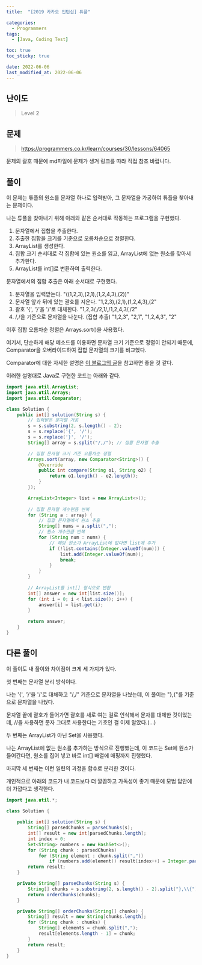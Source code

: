 ```yaml
---
title:  "[2019 카카오 인턴십] 튜플"

categories:
  - Programmers
tags:
  - [Java, Coding Test]

toc: true
toc_sticky: true

date: 2022-06-06
last_modified_at: 2022-06-06
---
```



## 난이도

> Level 2

## 문제

> https://programmers.co.kr/learn/courses/30/lessons/64065

문제의 괄호 때문에 md파일에 문제가 생겨 링크를 따라 직접 참조 바랍니다.

## 풀이

이 문제는 튜플의 원소를 문자열 하나로 입력받아, 그 문자열을 가공하여 튜플을 찾아내는 문제이다.

나는 튜플을 찾아내기 위해 아래와 같은 순서대로 작동하는 프로그램을 구현했다.

1. 문자열에서 집합을 추출한다.
2. 추출한 집합을 크기를 기준으로 오름차순으로 정렬한다.
3. ArrayList를 생성한다.
4. 집합 크기 순서대로 각 집합에 있는 원소를 읽고, ArrayList에 없는 원소를 찾아서 추가한다.
5. ArrayList를 int[]로 변환하여 출력한다.

문자열에서의 집합 추출은 아래 순서대로 구현했다.

1. 문자열을 입력받는다. "((1,2,3),(2,1),(1,2,4,3),(2))"
2. 문자열 앞과 뒤에 있는 괄호를 지운다. "1,2,3),(2,1),(1,2,4,3),(2"
3. 괄호 '{', '}'을 '/'로 대체한다. "1,2,3/,/2,1/,/1,2,4,3/,/2"
4. /,/을 기준으로 문자열을 나눈다. (집합 추출) "1,2,3", "2,1", "1,2,4,3", "2"

이후 집합 오름차순 정렬은 Arrays.sort()을 사용했다.

여기서, 단순하게 해당 메소드를 이용하면 문자열 크기 기준으로 정렬이 안되기 때문에, Comparator을 오버라이드하여 집합 문자열의 크기를 비교했다.

Comparator에 대한 자세한 설명은 [이 블로그의 글](https://ifuwanna.tistory.com/232)을 참고하면 좋을 것 같다.

이러한 설명대로 Java로 구현한 코드는 아래와 같다.

```java
import java.util.ArrayList;
import java.util.Arrays;
import java.util.Comparator;

class Solution {
    public int[] solution(String s) {
      	// 입력받은 문자열 가공
        s = s.substring(2, s.length() - 2);
        s = s.replace('{', '/');
        s = s.replace('}', '/');
        String[] array = s.split("/,/"); // 집합 문자열 추출

      	// 집합 문자열 크기 기준 오름차순 정렬
        Arrays.sort(array, new Comparator<String>() {
            @Override
            public int compare(String o1, String o2) {
                return o1.length() - o2.length();
            }
        });

        ArrayList<Integer> list = new ArrayList<>();
				
      	// 집합 문자열 개수만큼 반복
        for (String a : array) {
          	// 집합 문자열에서 원소 추출
            String[] nums = a.split(",");
          	// 원소 개수만큼 반복
            for (String num : nums) {
              	// 해당 원소가 ArrayList에 없다면 list에 추가
                if (!list.contains(Integer.valueOf(num))) {
                    list.add(Integer.valueOf(num));
                    break;
                }
            }
        }
				
      	// ArrayList를 int[] 형식으로 변환
        int[] answer = new int[list.size()];
        for (int i = 0; i < list.size(); i++) {
            answer[i] = list.get(i);
        }
        
        return answer;
    }
}
```

## 다른 풀이

이 풀이도 내 풀이와 차이점이 크게 세 가지가 있다.

첫 번째는 문자열 분리 방식이다.

나는 '{', '}'을 '/'로 대체하고 "/,/" 기준으로 문자열을 나눴는데, 이 풀이는 "},{"를 기준으로 문자열을 나눴다.

문자열 끝에 괄호가 들어가면 괄호를 새로 여는 걸로 인식해서 문자를 대체한 것이었는데, //을 사용하면 문자 그대로 사용한다는 기호인 걸 이제 알았다.(...)

두 번째는 ArrayList가 아닌 Set을 사용했다.

나는 ArrayList에 없는 원소를 추가하는 방식으로 진행했는데, 이 코드는 Set에 원소가 들어간다면, 원소를 집어 넣고 바로 int[] 배열에 매핑까지 진행했다.

마지막 세 번째는 이런 일련의 과정을 함수로 분리한 것이다.

개인적으로 아래의 코드가 내 코드보다 더 깔끔하고 가독성이 좋기 때문에 모범 답안에 더 가깝다고 생각한다.

```java
import java.util.*;

class Solution {
    
    public int[] solution(String s) {
        String[] parsedChunks = parseChunks(s);
        int[] result = new int[parsedChunks.length];
        int index = 0;
        Set<String> numbers = new HashSet<>();
        for (String chunk : parsedChunks)
            for (String element : chunk.split(","))
                if (numbers.add(element)) result[index++] = Integer.parseInt(element);
        return result;
    }

    private String[] parseChunks(String s) {
        String[] chunks = s.substring(2, s.length() - 2).split("},\\{");
        return orderChunks(chunks);
    }

    private String[] orderChunks(String[] chunks) {
        String[] result = new String[chunks.length];
        for (String chunk : chunks) {
            String[] elements = chunk.split(",");
            result[elements.length - 1] = chunk;
        }
        return result;
    }
}
```

